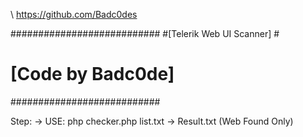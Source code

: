 \\ https://github.com/Badc0des



###########################
#[Telerik Web UI Scanner] #
#   [Code by Badc0de]     #
###########################



Step:
-> USE: php checker.php list.txt
-> Result.txt (Web Found Only)
